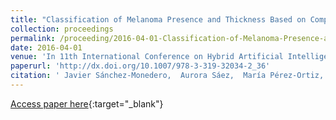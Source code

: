 ```yaml
---
title: "Classification of Melanoma Presence and Thickness Based on Computational Image Analysis"
collection: proceedings
permalink: /proceeding/2016-04-01-Classification-of-Melanoma-Presence-and-Thickness-Based-on-Computational-Image-Analysis
date: 2016-04-01
venue: 'In 11th International Conference on Hybrid Artificial Intelligent Systems (HAIS2016)'
paperurl: 'http://dx.doi.org/10.1007/978-3-319-32034-2_36'
citation: ' Javier Sánchez-Monedero,  Aurora Sáez,  María Pérez-Ortiz,  Pedro Antonio Gutiérrez,  César Hervás-Martínez, &quot;Classification of Melanoma Presence and Thickness Based on Computational Image Analysis.&quot; In 11th International Conference on Hybrid Artificial Intelligent Systems (HAIS2016), Lecture Notes in Computer Science (LNCS), Vol. 9648, 2016, Seville (Spain), pp.427-438.'
---
```

[Access paper here](http://dx.doi.org/10.1007/978-3-319-32034-2_36){:target="_blank"}
